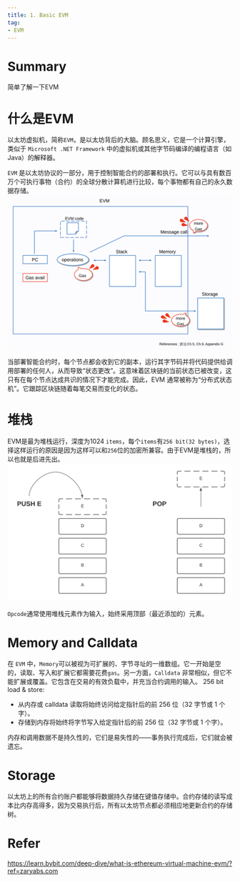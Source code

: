 ```yaml
---
title: 1. Basic EVM
tag:
- EVM
---
```

# Summary
简单了解一下EVM

# 什么是EVM
以太坊虚拟机，简称`EVM`，是以太坊背后的大脑。顾名思义，它是一个计算引擎，类似于 `Microsoft .NET Framework` 中的虚拟机或其他字节码编译的编程语言（如 Java）的解释器。

`EVM` 是以太坊协议的一部分，用于控制智能合约的部署和执行。它可以与具有数百万个可执行事物（合约）的全球分散计算机进行比较，每个事物都有自己的永久数据存储。
![EVM](EVM原理.png)

当部署智能合约时，每个节点都会收到它的副本，运行其字节码并将代码提供给调用部署的任何人，从而导致“状态更改”。这意味着区块链的当前状态已被改变，这只有在每个节点达成共识的情况下才能完成。因此，EVM 通常被称为“分布式状态机”。它跟踪区块链随着每笔交易而变化的状态。



# 堆栈

EVM是最为堆栈运行，深度为1024 `items`，每个`items`有`256 bit(32 bytes)`，选择这样运行的原因是因为这样可以和`256`位的加密所兼容。由于EVM是堆栈的，所以也就是后进先出。
![alt text](image.png)

`Opcode`通常使用堆栈元素作为输入，始终采用顶部（最近添加的）元素。

# Memory and Calldata
在 `EVM` 中，`Memory`可以被视为可扩展的、字节寻址的一维数组。它一开始是空的，读取、写入和扩展它都需要花费`gas`。另一方面，`Calldata` 非常相似，但它不能扩展或覆盖。它包含在交易的有效负载中，并充当合约调用的输入。
256 bit load & store:
- 从内存或 calldata 读取将始终访问给定指针后的前 256 位（32 字节或 1 个字）。
- 存储到内存将始终将字节写入给定指针后的前 256 位（32 字节或 1 个字）。

内存和调用数据不是持久性的，它们是易失性的——事务执行完成后，它们就会被遗忘。

# Storage
以太坊上的所有合约账户都能够将数据持久存储在键值存储中。合约存储的读写成本比内存高得多，因为交易执行后，所有以太坊节点都必须相应地更新合约的存储树。

# Refer
https://learn.bybit.com/deep-dive/what-is-ethereum-virtual-machine-evm/?ref=zaryabs.com